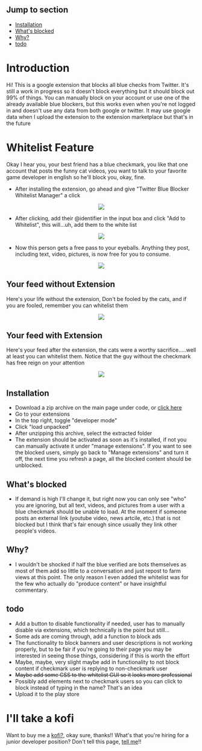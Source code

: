 ## Jump to section
- [Installation](#installation)
- [What's blocked](#whats-blocked)
- [Why?](#why)
- [todo](#todo)

# Introduction

Hi! This is a google extension that blocks all blue checks from Twitter. It's still a work in progress so it doesn't block everything but it should block out 99% of things. You can manually block on your account or use one of the already available blue blockers, but this works even when you're not logged in and doesn't use any data from both google or twitter. It may use google data when I upload the extension to the extension marketplace but that's in the future

# Whitelist Feature
Okay I hear you, your best friend has a blue checkmark, you like that one account that posts the funny cat videos, you want to talk to your favorite game developer in english so he'll block you, okay, fine. 

* After installing the extension, go ahead and give "Twitter Blue Blocker Whitelist Manager" a click
<p align="center">
<img src="https://user-images.githubusercontent.com/44739551/235465259-43f92516-28a6-4ead-8648-c84bec18f2f4.png"/>
<p>

* After clicking, add their @identifier in the input box and click "Add to Whitelist", this will...uh, add them to the white list
<p align="center">
<img src="https://user-images.githubusercontent.com/44739551/235456811-103ae248-faec-4f7f-827a-fe9856feb346.png"/>
<p>

* Now this person gets a free pass to your eyeballs. Anything they post, including text, video, pictures, is now free for you to consume.
<p align="center">
<img src="https://user-images.githubusercontent.com/44739551/235462904-74df0ec2-8a20-4a3f-a2b1-912daf3871e7.png"/>
<p>

## Your feed without Extension
Here's your life without the extension, Don't be fooled by the cats, and if you are fooled, remember you can whitelist them
<p align="center">
<img src="https://user-images.githubusercontent.com/44739551/235394217-578a1eb6-3ff5-46e2-928d-6c031bff283a.png" />
</p>

## Your feed with Extension
Here's your feed after the extension, the cats were a worthy sacrifice.....well at least you can whitelist them. Notice that the guy without the checkmark has free reign on your attention
<p align="center">
 <img src="https://user-images.githubusercontent.com/44739551/235394853-86d44d28-c042-47c2-9a3f-9b14b55d4b60.png"/>
</p>

## Installation
* Download a zip archive on the main page under code, or [click here](https://github.com/cce2955/ignorebluecheck/archive/refs/heads/main.zip)
* Go to your extensions
* In the top right, toggle "developer mode"
* Click "load unpacked"
* After unzipping this archive, select the extracted folder
* The extension should be activated as soon as it's installed, if not you can manually activate it under "manage extensions". If you want to see the blocked users, simply go back to "Manage extensions" and turn it off, the next time you refresh a page, all the blocked content should be unblocked.

## What's blocked
* If demand is high I'll change it, but right now you can only see "who" you are ignoring, but all text, videos, and pictures from a user with a blue checkmark should be unable to load. At the moment if someone posts an external link (youtube video, news artcile, etc.) that is not blocked but I think that's fair enough since usually they link other people's videos.

## Why?
* I wouldn't be shocked if half the blue verified are bots themselves as most of them add so little to a conversation and just repost to farm views at this point. The only reason I even added the whitelist was for the few who actually do "produce content" or have insightful commentary.

## todo
* Add a button to disable functionality if needed, user has to manually disable via extensions, which technically is the point but still...
* Some ads are coming through, add a function to block ads
* The functionality to block banners and user descriptions is not working properly, but to be fair if you're going to their page you may be interested in seeing those things, considering if this is worth the effort
* Maybe, maybe, very slight maybe add in functionality to not block content if checkmark user is replying to non-checkmark user
* <s>Maybe add some CSS to the whitelist GUI so it looks more professional</s>
* Possibly add elements next to checkmark users so you can click to block instead of typing in the name? That's an idea
* Upload it to the play store

# I'll take a kofi
Want to buy me a [kofi?](https://ko-fi.com/cce29555), okay sure, thanks!! What's that you're hiring for a junior developer position? Don't tell this page, [tell me](mailto:cce29555@gmail.com)!!
